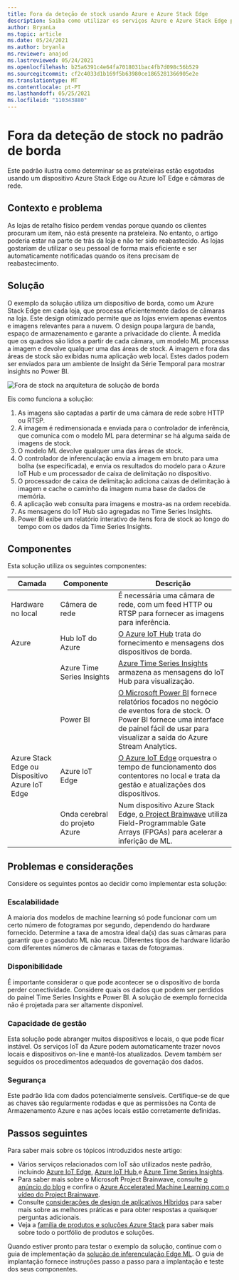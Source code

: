 ```yaml
---
title: Fora da deteção de stock usando Azure e Azure Stack Edge
description: Saiba como utilizar os serviços Azure e Azure Stack Edge para implementar fora da deteção de stock.
author: BryanLa
ms.topic: article
ms.date: 05/24/2021
ms.author: bryanla
ms.reviewer: anajod
ms.lastreviewed: 05/24/2021
ms.openlocfilehash: b25a6391c4e64fa7018031bac4fb7d098c56b529
ms.sourcegitcommit: cf2c4033d1b169f5b63980ce1865281366905e2e
ms.translationtype: MT
ms.contentlocale: pt-PT
ms.lasthandoff: 05/25/2021
ms.locfileid: "110343880"
---
```

# <a name="out-of-stock-detection-at-the-edge-pattern"></a>Fora da deteção de stock no padrão de borda

Este padrão ilustra como determinar se as prateleiras estão esgotadas usando um dispositivo Azure Stack Edge ou Azure IoT Edge e câmaras de rede.

## <a name="context-and-problem"></a>Contexto e problema

As lojas de retalho físico perdem vendas porque quando os clientes procuram um item, não está presente na prateleira. No entanto, o artigo poderia estar na parte de trás da loja e não ter sido reabastecido. As lojas gostariam de utilizar o seu pessoal de forma mais eficiente e ser automaticamente notificadas quando os itens precisam de reabastecimento.

## <a name="solution"></a>Solução

O exemplo da solução utiliza um dispositivo de borda, como um Azure Stack Edge em cada loja, que processa eficientemente dados de câmaras na loja. Este design otimizado permite que as lojas enviem apenas eventos e imagens relevantes para a nuvem. O design poupa largura de banda, espaço de armazenamento e garante a privacidade do cliente. À medida que os quadros são lidos a partir de cada câmara, um modelo ML processa a imagem e devolve qualquer uma das áreas de stock. A imagem e fora das áreas de stock são exibidas numa aplicação web local. Estes dados podem ser enviados para um ambiente de Insight da Série Temporal para mostrar insights no Power BI.

![Fora de stock na arquitetura de solução de borda](media/pattern-out-of-stock-at-edge/solution-architecture.png)

Eis como funciona a solução:

1. As imagens são captadas a partir de uma câmara de rede sobre HTTP ou RTSP.
2. A imagem é redimensionada e enviada para o controlador de inferência, que comunica com o modelo ML para determinar se há alguma saída de imagens de stock.
3. O modelo ML devolve qualquer uma das áreas de stock.
4. O controlador de inferenculação envia a imagem em bruto para uma bolha (se especificada), e envia os resultados do modelo para o Azure IoT Hub e um processador de caixa de delimitação no dispositivo.
5. O processador de caixa de delimitação adiciona caixas de delimitação à imagem e cache o caminho da imagem numa base de dados de memória.
6. A aplicação web consulta para imagens e mostra-as na ordem recebida.
7. As mensagens do IoT Hub são agregadas no Time Series Insights.
8. Power BI exibe um relatório interativo de itens fora de stock ao longo do tempo com os dados da Time Series Insights.


## <a name="components"></a>Componentes

Esta solução utiliza os seguintes componentes:

| Camada | Componente | Descrição |
|----------|-----------|-------------|
| Hardware no local | Câmera de rede | É necessária uma câmara de rede, com um feed HTTP ou RTSP para fornecer as imagens para inferência. |
| Azure | Hub IoT do Azure | [O Azure IoT Hub](/azure/iot-hub/) trata do fornecimento e mensagens dos dispositivos de borda. |
|  | Azure Time Series Insights | [Azure Time Series Insights](/azure/time-series-insights/) armazena as mensagens do IoT Hub para visualização. |
|  | Power BI | [O Microsoft Power BI](https://powerbi.microsoft.com/) fornece relatórios focados no negócio de eventos fora de stock. O Power BI fornece uma interface de painel fácil de usar para visualizar a saída do Azure Stream Analytics. |
| Azure Stack Edge ou<br>Dispositivo Azure IoT Edge | Azure IoT Edge | [O Azure IoT Edge](/azure/iot-edge/) orquestra o tempo de funcionamento dos contentores no local e trata da gestão e atualizações dos dispositivos.|
| | Onda cerebral do projeto Azure | Num dispositivo Azure Stack Edge, [o Project Brainwave](https://blogs.microsoft.com/ai/build-2018-project-brainwave/) utiliza Field-Programmable Gate Arrays (FPGAs) para acelerar a inferição de ML.|

## <a name="issues-and-considerations"></a>Problemas e considerações

Considere os seguintes pontos ao decidir como implementar esta solução:

### <a name="scalability"></a>Escalabilidade

A maioria dos modelos de machine learning só pode funcionar com um certo número de fotogramas por segundo, dependendo do hardware fornecido. Determine a taxa de amostra ideal da(s) das suas câmaras para garantir que o gasoduto ML não recua. Diferentes tipos de hardware lidarão com diferentes números de câmaras e taxas de fotogramas.

### <a name="availability"></a>Disponibilidade

É importante considerar o que pode acontecer se o dispositivo de borda perder conectividade. Considere quais os dados que podem ser perdidos do painel Time Series Insights e Power BI. A solução de exemplo fornecida não é projetada para ser altamente disponível.

### <a name="manageability"></a>Capacidade de gestão

Esta solução pode abranger muitos dispositivos e locais, o que pode ficar instável. Os serviços IoT da Azure podem automaticamente trazer novos locais e dispositivos on-line e mantê-los atualizados. Devem também ser seguidos os procedimentos adequados de governação dos dados.

### <a name="security"></a>Segurança

Este padrão lida com dados potencialmente sensíveis. Certifique-se de que as chaves são regularmente rodadas e que as permissões na Conta de Armazenamento Azure e nas ações locais estão corretamente definidas.

## <a name="next-steps"></a>Passos seguintes

Para saber mais sobre os tópicos introduzidos neste artigo:
- Vários serviços relacionados com IoT são utilizados neste padrão, incluindo [Azure IoT Edge,](/azure/iot-edge/) [Azure IoT Hub,](/azure/iot-hub/)e [Azure Time Series Insights](/azure/time-series-insights/).
- Para saber mais sobre o Microsoft Project Brainwave, consulte [o anúncio do blog](https://blogs.microsoft.com/ai/build-2018-project-brainwave/) e confira o [Azure Accelerated Machine Learning com o vídeo do Project Brainwave](https://www.youtube.com/watch?v=DJfMobMjCX0).
- Consulte [considerações de design de aplicativos Híbridos](overview-app-design-considerations.md) para saber mais sobre as melhores práticas e para obter respostas a quaisquer perguntas adicionais.
- Veja a [família de produtos e soluções Azure Stack](/azure-stack) para saber mais sobre todo o portfólio de produtos e soluções.

Quando estiver pronto para testar o exemplo da solução, continue com o guia de implementação da [solução de inferenculação Edge ML](https://aka.ms/edgeinferencingdeploy). O guia de implantação fornece instruções passo a passo para a implantação e teste dos seus componentes.
